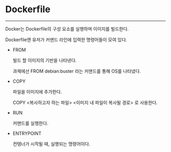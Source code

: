 # Dockerfile

---

Docker는 Dockerfile의 구성 요소를 실행하며 이미지를 빌드한다.

Dockerfile엔 유저가 커맨드 라인에 입력한 명령어들이 모여 있다.

- FROM

  빌드 할 이미지의 기반을 나타낸다.

  과제에선 FROM debian:buster 라는 커맨드를 통해 OS를 나타냈다.

- COPY

  파일을 이미지에 추가한다.

  COPY <복사하고자 하는 파일> <이미지 내 파일이 복사될 경로> 로 사용한다.

- RUN

  커맨드를 실행한다.

- ENTRYPOINT

  컨텡너가 시작될 때, 실행되는 명령어이다.